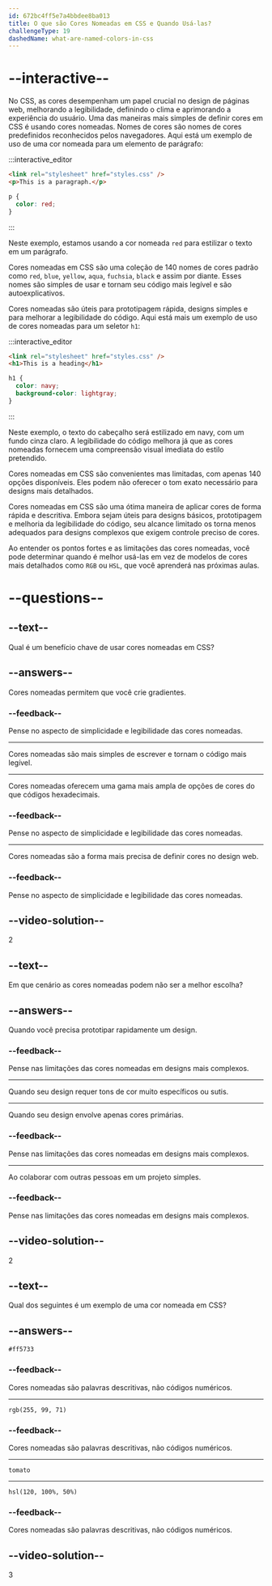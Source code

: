 ```yaml
---
id: 672bc4ff5e7a4bbdee8ba013
title: O que são Cores Nomeadas em CSS e Quando Usá-las?
challengeType: 19
dashedName: what-are-named-colors-in-css
---
```


# --interactive--

No CSS, as cores desempenham um papel crucial no design de páginas web, melhorando a legibilidade, definindo o clima e aprimorando a experiência do usuário. Uma das maneiras mais simples de definir cores em CSS é usando cores nomeadas. Nomes de cores são nomes de cores predefinidos reconhecidos pelos navegadores. Aqui está um exemplo de uso de uma cor nomeada para um elemento de parágrafo:

:::interactive_editor

```html
<link rel="stylesheet" href="styles.css" />
<p>This is a paragraph.</p>
```

```css
p {
  color: red;
}
```

:::

Neste exemplo, estamos usando a cor nomeada `red` para estilizar o texto em um parágrafo.

Cores nomeadas em CSS são uma coleção de 140 nomes de cores padrão como `red`, `blue`, `yellow`, `aqua`, `fuchsia`, `black` e assim por diante. Esses nomes são simples de usar e tornam seu código mais legível e são autoexplicativos. 

Cores nomeadas são úteis para prototipagem rápida, designs simples e para melhorar a legibilidade do código. Aqui está mais um exemplo de uso de cores nomeadas para um seletor `h1`:

:::interactive_editor

```html
<link rel="stylesheet" href="styles.css" />
<h1>This is a heading</h1>
```

```css
h1 {
  color: navy;
  background-color: lightgray;
}
```

:::

Neste exemplo, o texto do cabeçalho será estilizado em navy, com um fundo cinza claro. A legibilidade do código melhora já que as cores nomeadas fornecem uma compreensão visual imediata do estilo pretendido.

Cores nomeadas em CSS são convenientes mas limitadas, com apenas 140 opções disponíveis. Eles podem não oferecer o tom exato necessário para designs mais detalhados. 

Cores nomeadas em CSS são uma ótima maneira de aplicar cores de forma rápida e descritiva. Embora sejam úteis para designs básicos, prototipagem e melhoria da legibilidade do código, seu alcance limitado os torna menos adequados para designs complexos que exigem controle preciso de cores.

Ao entender os pontos fortes e as limitações das cores nomeadas, você pode determinar quando é melhor usá-las em vez de modelos de cores mais detalhados como `RGB` ou `HSL`, que você aprenderá nas próximas aulas.

# --questions--

## --text--

Qual é um benefício chave de usar cores nomeadas em CSS?

## --answers--

Cores nomeadas permitem que você crie gradientes.

### --feedback--

Pense no aspecto de simplicidade e legibilidade das cores nomeadas.

---

Cores nomeadas são mais simples de escrever e tornam o código mais legível.

---

Cores nomeadas oferecem uma gama mais ampla de opções de cores do que códigos hexadecimais.

### --feedback--

Pense no aspecto de simplicidade e legibilidade das cores nomeadas.

---

Cores nomeadas são a forma mais precisa de definir cores no design web.

### --feedback--

Pense no aspecto de simplicidade e legibilidade das cores nomeadas.

## --video-solution--

2

## --text--

Em que cenário as cores nomeadas podem não ser a melhor escolha?

## --answers--

Quando você precisa prototipar rapidamente um design.

### --feedback--

Pense nas limitações das cores nomeadas em designs mais complexos.

---

Quando seu design requer tons de cor muito específicos ou sutis.

---

Quando seu design envolve apenas cores primárias.

### --feedback--

Pense nas limitações das cores nomeadas em designs mais complexos.

---

Ao colaborar com outras pessoas em um projeto simples.

### --feedback--

Pense nas limitações das cores nomeadas em designs mais complexos.

## --video-solution--

2

## --text--

Qual dos seguintes é um exemplo de uma cor nomeada em CSS?

## --answers--

`#ff5733`

### --feedback--

Cores nomeadas são palavras descritivas, não códigos numéricos.

---

`rgb(255, 99, 71)`

### --feedback--

Cores nomeadas são palavras descritivas, não códigos numéricos.

---

`tomato`

---

`hsl(120, 100%, 50%)`

### --feedback--

Cores nomeadas são palavras descritivas, não códigos numéricos.

## --video-solution--

3
